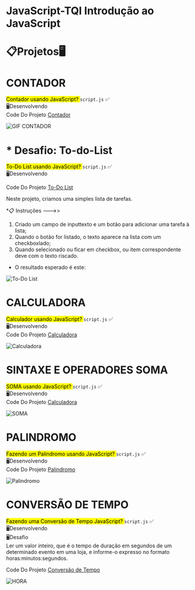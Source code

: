  # JavaScript-TQI  Introdução ao JavaScript

<div>

<h1>📋Projetos🖥️</h1>

# CONTADOR 
<summary><mark class="highlight-red_background">Contador usando JavaScript? </mark> <code>script.js</code> ✅</summary>
<summary>🖥️Desenvolvendo</summary>
<span>Code Do Projeto <a href="https://github.com/MaikoGoncalves/JavaScript-TQI/tree/main/Contador"> Contador</a></span>

![GIF CONTADOR](https://user-images.githubusercontent.com/64238160/175203210-05525922-94d4-4ed7-84d9-fa0c0ebf7d45.gif)

# * Desafio: To-do-List

<summary><mark  class="highlight-red_background">To-Do List usando JavaScript? </mark> <code>script.js</code> ✅</summary>

<summary>🖥️Desenvolvendo</summary>

<span>Code Do Projeto <a  href="https://github.com/MaikoGoncalves/JavaScript-TQI/tree/main/To-do-List"> To-Do List </a></span>

Neste projeto, criamos uma simples lista de tarefas.

*📋 Instruções --->>

  1. Criado um campo de inputtexto e um botão para adicionar uma tarefa à lista;
  2. Quando o botão for listado, o texto aparece na lista com um checkboxlado;
  3. Quando selecionado ou ficar em checkbox, ou item correspondente deve com o texto riscado. 
* O resultado esperado é este:

![To-Do List](https://user-images.githubusercontent.com/64238160/175930998-1f6ffd6d-00d1-4f1d-a8c3-c5609ac3c4eb.gif)

# CALCULADORA
<summary><mark class="highlight-red_background">Calculador usando JavaScript? </mark> <code>script.js</code> ✅</summary>
<summary>🖥️Desenvolvendo</summary>
<span>Code Do Projeto <a href="https://github.com/MaikoGoncalves/JavaScript-TQI/tree/main/Calculadora"> Calculadora</a></span>

![Calculadora](https://user-images.githubusercontent.com/64238160/177230352-7afad61a-85a0-4e39-86ef-91b9f12aaac6.gif)
</div>

# SINTAXE E OPERADORES SOMA
<summary><mark class="highlight-red_background">SOMA usando JavaScript? </mark> <code>script.js</code> ✅</summary>
<summary>🖥️Desenvolvendo</summary>
<span>Code Do Projeto <a href="https://https://github.com/MaikoGoncalves/JavaScript-TQI/tree/main/Atividades"> Calculadora</a></span>

![SOMA](https://user-images.githubusercontent.com/64238160/177421636-b79950a5-5c11-48c5-b8ad-3cc0161233d5.gif)

# PALINDROMO
<summary><mark class="highlight-red_background">Fazendo um Palindromo usando JavaScript? </mark> <code>script.js</code> ✅</summary>
<summary>🖥️Desenvolvendo</summary>
<span>Code Do Projeto <a href="https://https:github.com/MaikoGoncalves/JavaScript-TQI/tree/main/Palindromo"> Palindromo </a></span>

![Palindromo](https://user-images.githubusercontent.com/64238160/178540956-df53a1d0-1bd8-4a08-82a1-b37acdb5e6c1.gif)


# CONVERSÃO DE TEMPO 
<summary><mark class="highlight-red_background">Fazendo uma Conversão de Tempo JavaScript? </mark> <code>script.js</code> ✅</summary>
<summary>🖥️Desenvolvendo</summary>
<summary>🖥️Desafio </br> Ler um valor inteiro, que é o tempo de duração em segundos de um determinado evento em uma loja, e informe-o expresso no formato horas:minutos:segundos.</summary>

<span>Code Do Projeto <a href="https://github.com/MaikoGoncalves/JavaScript-TQI/tree/main/Hora"> Conversão de Tempo</a></span>

![HORA](https://user-images.githubusercontent.com/64238160/184735652-4c9cff09-c01f-4f73-925b-27f12e2b94e2.gif)